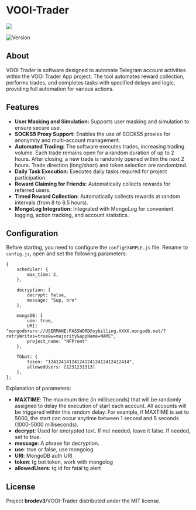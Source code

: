 # VOOI-Trader
 
<p>
      <img src="https://i.ibb.co/3sHQCSp/av.jpg" >
</p>

<p >
   <img src="https://img.shields.io/badge/build-v_1.0-brightgreen?label=Version" alt="Version">
</p>


## About
VOOI Trader is software designed to automate Telegram account activities within the VOOI Trader App project. The tool automates reward collection, performs trades, and completes tasks with specified delays and logic, providing full automation for various actions.

## Features

- **User Masking and Simulation:** Supports user masking and simulation to ensure secure use.
- **SOCKS5 Proxy Support:** Enables the use of SOCKS5 proxies for anonymity and multi-account management.
- **Automated Trading:** The software executes trades, increasing trading volume. Each trade remains open for a random duration of up to 2 hours. After closing, a new trade is randomly opened within the next 2 hours. Trade direction (long/short) and token selection are randomized.
- **Daily Task Execution:** Executes daily tasks required for project participation.
- **Reward Claiming for Friends:** Automatically collects rewards for referred users.
- **Timed Reward Collection:** Automatically collects rewards at random intervals (from 8 to 8.5 hours).
- **MongoLog Integration:** Integrated with MongoLog for convenient logging, action tracking, and account statistics.

 ## Configuration
 Before starting, you need to configure the ```сonfigEXAMPLE.js``` file. Rename to ```сonfig.js```, open and set the following parameters:
 
    {
        scheduler: {
            max_time: 2, 
        },

        decryption: {
            decrypt: false,
            message: "Sup, bro"
        },

        mongoDB: {
            use: true,
            URI: "mongodb+srv://USERMANE:PASSWORD@sybilling.XXXX.mongodb.net/?retryWrites=true&w=majority&appName=NAME",
            project_name: "NFPromt"
        },

        TGbot: {
            token: "1241241412412412412412412412414",
            allowedUsers: [1231231313]
        },
    };

    
Explanation of parameters:
- **MAXTIME**: The maximum time (in milliseconds) that will be randomly assigned to delay the execution of start each account. All accounts will be triggered within this random delay. For example, if MAXTIME is set to 5000, the start can occur anytime between 1 second and 5 seconds (1000-5000 milliseconds).
- **decrypt**: Used for encrypted text. If not needed, leave it false. If needed, set to true.
- **message**: A phrase for decryption.
- **use**: true or false, use mongolog
- **URI**: MongoDB auth URI
- **token**: tg bot token, work with mongolog
- **allowedUsers**: tg id for fatal tg alert






## License

Project **brodev3**/VOOI-Trader distributed under the MIT license.
